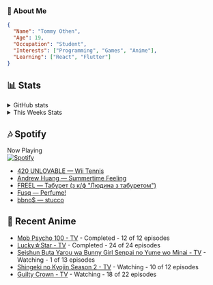 ### 👋 About Me
```json
{
  "Name": "Tommy Othen",
  "Age": 19,
  "Occupation": "Student",
  "Interests": ["Programming", "Games", "Anime"],
  "Learning": ["React", "Flutter"]
}
```

## 📊 Stats
<details>
  <summary>GitHub stats</summary>
  <a href="https://github.com/anuraghazra/github-readme-stats">
    <img src="https://github-readme-stats.vercel.app/api?username=DaSushiAsian&show_icons=true&count_private=true&hide=prs,issues">
  </a>
</details>

<details>
  <summary>This Weeks Stats</summary>
  <a href="https://github.com/anuraghazra/github-readme-stats">
    <img src="https://github-readme-stats.vercel.app/api/wakatime?username=DaSushiAsian&cache_seconds=1800&custom_title=Top Languages">
  </a>
</details>

## 🎶 Spotify
Now Playing\
[![Spotify](https://novatorem-dasushiasian.vercel.app/api/spotify)](https://open.spotify.com/user/g90805640970)
<!-- LASTFM:START -->
* [420 UNLOVABLE — Wii Tennis](https://www.last.fm/music/420+UNLOVABLE/_/Wii+Tennis)
* [Andrew Huang — Summertime Feeling](https://www.last.fm/music/Andrew+Huang/_/Summertime+Feeling)
* [FREEL — Табурет (з к/ф "Людина з табуретом")](https://www.last.fm/music/FREEL/_/%D0%A2%D0%B0%D0%B1%D1%83%D1%80%D0%B5%D1%82+(%D0%B7+%D0%BA%2F%D1%84+%22%D0%9B%D1%8E%D0%B4%D0%B8%D0%BD%D0%B0+%D0%B7+%D1%82%D0%B0%D0%B1%D1%83%D1%80%D0%B5%D1%82%D0%BE%D0%BC%22))
* [Fusq — Perfume!](https://www.last.fm/music/Fusq/_/Perfume!)
* [bbno$ — stucco](https://www.last.fm/music/bbno$/_/stucco)<!-- LASTFM:END -->

## 🗻 Recent Anime
<!-- ANIME-LIST:START -->
* [Mob Psycho 100 - TV](https://myanimelist.net/anime/32182/Mob_Psycho_100) - Completed - 12 of 12 episodes
* [Lucky☆Star - TV](https://myanimelist.net/anime/1887/Lucky☆Star) - Completed - 24 of 24 episodes
* [Seishun Buta Yarou wa Bunny Girl Senpai no Yume wo Minai - TV](https://myanimelist.net/anime/37450/Seishun_Buta_Yarou_wa_Bunny_Girl_Senpai_no_Yume_wo_Minai) - Watching - 1 of 13 episodes
* [Shingeki no Kyojin Season 2 - TV](https://myanimelist.net/anime/25777/Shingeki_no_Kyojin_Season_2) - Watching - 10 of 12 episodes
* [Guilty Crown - TV](https://myanimelist.net/anime/10793/Guilty_Crown) - Watching - 18 of 22 episodes<!-- ANIME-LIST:END -->

